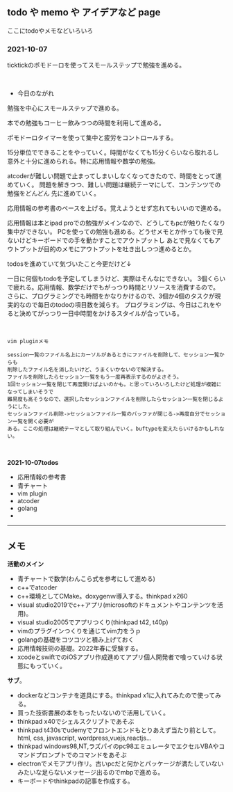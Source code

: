 ## todo や memo や アイデアなど page

ここにtodoやメモなどいろいろ

### 2021-10-07

ticktickのポモドーロを使ってスモールステップで勉強を進める。

<br />

- 今日のながれ

勉強を中心にスモールステップで進める。

本での勉強もコーヒー飲みつつの時間を利用して進める。

ポモドーロタイマーを使って集中と疲労をコントロールする。

15分単位でできることをやっていく。時間がなくても15分くらいなら取れるし
意外と十分に進められる。特に応用情報や数学の勉強。

atcoderが難しい問題で止まってしまいしなくなってきたので、時間をとって進めていく。
問題を解きつつ、難しい問題は継続テーマにして、コンテンツでの勉強をどんどん
先に進めていく。

応用情報の参考書のペースを上げる。覚えようとせず忘れてもいいので進める。

応用情報は本とipad proでの勉強がメインなので、どうしてもpcが触りたくなり集中ができない。
PCを使っての勉強も進める。どうせメモとか作っても後で見ないけどキーボードでの手を動かすことでアウトプットし
あとで見なくてもアウトプットが目的のメモにアウトプットを吐き出しつつ進めるとか。

todosを進めていて気づいたこと今更だけど↓

一日に何個もtodoを予定してしまうけど、実際はそんなにできない。
3個くらいで疲れる。応用情報、数学だけでもがっつり時間とリソースを消費するので。
さらに、プログラミングでも時間をかなりかけるので、3個か4個のタスクが現実的なので毎日のtodoの項目数を減らす。
プログラミングは、今日はこれをやると決めてがっつり一日中時間をかけるスタイルが合っている。

<br />

```
vim pluginメモ

session一覧のファイル名上にカーソルがあるときにファイルを削除して、セッション一覧からも
削除したファイル名を消したいけど、うまくいかないので解決する。
ファイルを削除したらセッション一覧をもう一度再表示するのがよさそう。
1回セッション一覧を閉じて再度開けばよいのかも。と思っていろいろしたけど処理が複雑になってしまいそうで
難易度も高そうなので、選択したセッションファイルを削除したらセッション一覧を閉じるようにした。
セッションファイル削除->セッションファイル一覧のバッファが閉じる->再度自分でセッション一覧を開く必要が
ある。ここの処理は継続テーマとして取り組んでいく。buftypeを変えたらいけるかもしれない。
```

<br />

**2021-10-07todos**

- 応用情報の参考書
- 青チャート
- vim plugin
- atcoder
- golang
- 

***

## メモ
**活動のメイン**
- 青チャートで数学(わんこら式を参考にして進める)
- c++でatcoder
- c++環境としてCMake。doxygenｗ導入する。thinkpad x260
- visual studio2019でc++アプリ(microsoftのドキュメントやコンテンツを活用)。
- visual studio2005でアプリつくり(thinkpad t42, t40p)
- vimのプラグインつくりを通じてvim力をうｐ
- golangの基礎をコツコツと積み上げておく
- 応用情報技術の基礎。2022年春に受験する。
- xcodeとswiftでのiOSアプリ作成進めてアプリ個人開発者で喰っていける状態にもっていく。

**サブ**。
- dockerなどコンテナを道具にする。thinkpad x1に入れてみたので使ってみる。
- 買った技術書展の本をもったいないので活用していく。
- thinkpad x40でシェルスクリプトであそぶ
- thinkpad t430sでudemyでフロントエンドもとりあえず当たり前として。html, css, javascript, wordpress,vuejs,reactjs...
- thinkpad windows98,NT,ラズパイのpc98エミュレータでエクセルVBAやコマンドプロンプトでのコマンドをあそぶ
- electronでメモアプリ作リ。古いpcだと何かとパッケージが満たしていないみたいな足らないメッセージ出るのでmbpで進める。
- キーボードやthinkpadの記事を作成する。
